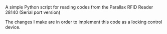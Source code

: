 A simple Python script for reading codes from the Parallax RFID Reader 28140 (Serial port version)

The changes I make are in order to implement this code as a locking control device. 
